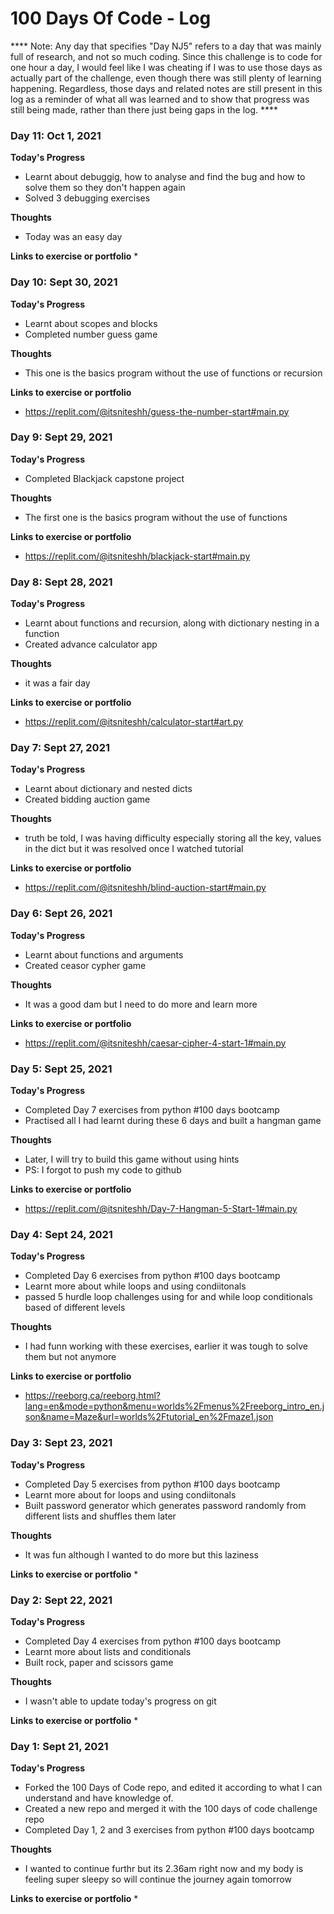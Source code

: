 # 100 Days Of Code - Log
**** Note: Any day that specifies "Day NJ5" refers to a day that was mainly full of research, and not so much coding. Since this challenge is to code for one hour a day, I would feel like I was cheating if I was to use those days as actually part of the challenge, even though there was still plenty of learning happening. Regardless, those days and related notes are still present in this log as a reminder of what all was learned and to show that progress was still being made, rather than there just being gaps in the log. ****




### Day 11: Oct 1, 2021

**Today's Progress**
* Learnt about debuggig, how to analyse and find the bug and how to solve them so they don't happen again
* Solved 3 debugging exercises

**Thoughts**
* Today was an easy day

**Links to exercise or portfolio**
*  



### Day 10: Sept 30, 2021

**Today's Progress**
* Learnt about scopes and blocks
* Completed number guess game

**Thoughts**
* This one is the basics program without the use of functions or recursion

**Links to exercise or portfolio**
*  https://replit.com/@itsniteshh/guess-the-number-start#main.py



### Day 9: Sept 29, 2021

**Today's Progress**
* Completed Blackjack capstone project 

**Thoughts**
* The first one is the basics program without the use of functions

**Links to exercise or portfolio**
*  https://replit.com/@itsniteshh/blackjack-start#main.py



### Day 8: Sept 28, 2021

**Today's Progress**
* Learnt about functions and recursion, along with dictionary nesting in a function 
* Created advance calculator app

**Thoughts**
* it was a fair day

**Links to exercise or portfolio**
*  https://replit.com/@itsniteshh/calculator-start#art.py



### Day 7: Sept 27, 2021

**Today's Progress**
* Learnt about dictionary and nested dicts
* Created bidding auction game

**Thoughts**
* truth be told, I was having difficulty especially storing all the key, values in the dict but it was resolved once I watched tutorial

**Links to exercise or portfolio**
*  https://replit.com/@itsniteshh/blind-auction-start#main.py



### Day 6: Sept 26, 2021

**Today's Progress**
* Learnt about functions and arguments
* Created ceasor cypher game 

**Thoughts**
* It was a good dam but I need to do more and learn more

**Links to exercise or portfolio**
*  https://replit.com/@itsniteshh/caesar-cipher-4-start-1#main.py



### Day 5: Sept 25, 2021

**Today's Progress**
* Completed Day 7 exercises from python #100 days bootcamp
* Practised all I had learnt during these 6 days and built a hangman game


**Thoughts**
* Later, I will try to build this game without using hints
* PS: I forgot to push my code to github

**Links to exercise or portfolio**
*  https://replit.com/@itsniteshh/Day-7-Hangman-5-Start-1#main.py



### Day 4: Sept 24, 2021

**Today's Progress**
* Completed Day 6 exercises from python #100 days bootcamp
* Learnt more about while loops and using condiitonals
* passed 5 hurdle loop challenges using for and while loop conditionals based of different levels

**Thoughts**
* I had funn working with these exercises, earlier it was tough to solve them but not anymore

**Links to exercise or portfolio**
*  https://reeborg.ca/reeborg.html?lang=en&mode=python&menu=worlds%2Fmenus%2Freeborg_intro_en.json&name=Maze&url=worlds%2Ftutorial_en%2Fmaze1.json



### Day 3: Sept 23, 2021

**Today's Progress**
* Completed Day 5 exercises from python #100 days bootcamp
* Learnt more about for loops and using condiitonals
* Built password generator which generates password randomly from different lists and shuffles them later

**Thoughts**
* It was fun although I wanted to do more but this laziness

**Links to exercise or portfolio**
*  




### Day 2: Sept 22, 2021

**Today's Progress**
* Completed Day 4 exercises from python #100 days bootcamp
* Learnt more about lists and conditionals
* Built rock, paper and scissors game 

**Thoughts**
* I wasn't able to update today's progress on git

**Links to exercise or portfolio**
*  



### Day 1: Sept 21, 2021

**Today's Progress**
* Forked the 100 Days of Code repo, and edited it according to what I can understand and have knowledge of.
* Created a new repo and merged it with the 100 days of code challenge repo
* Completed Day 1, 2 and 3 exercises from python #100 days bootcamp

**Thoughts**
* I wanted to continue furthr but its 2.36am right now and my body is feeling super sleepy so will continue the journey again tomorrow

**Links to exercise or portfolio**
*  
